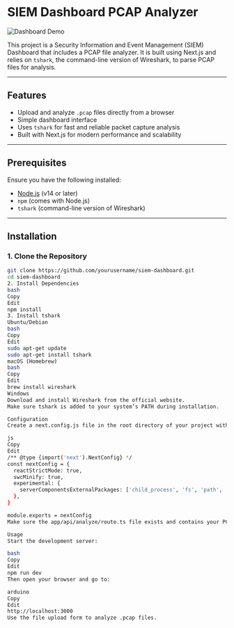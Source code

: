 # SIEM Dashboard PCAP Analyzer

![Dashboard Demo](https://media2.giphy.com/media/v1.Y2lkPTc5MGI3NjExdDl1OXZnZmxzYzBwaG5raHJvMnN5anV0YnduaGM2Mm12bGxwZzdtaiZlcD12MV9pbnRlcm5hbF9naWZfYnlfaWQmY3Q9Zw/f4V2mqvv0wT9m/giphy.gif)

This project is a Security Information and Event Management (SIEM) Dashboard that includes a PCAP file analyzer. It is built using Next.js and relies on `tshark`, the command-line version of Wireshark, to parse PCAP files for analysis.

---

## Features

- Upload and analyze `.pcap` files directly from a browser  
- Simple dashboard interface  
- Uses `tshark` for fast and reliable packet capture analysis  
- Built with Next.js for modern performance and scalability  

---

## Prerequisites

Ensure you have the following installed:

- [Node.js](https://nodejs.org/) (v14 or later)  
- `npm` (comes with Node.js)  
- `tshark` (command-line version of Wireshark)  

---

## Installation

### 1. Clone the Repository

```bash
git clone https://github.com/yourusername/siem-dashboard.git
cd siem-dashboard
2. Install Dependencies
bash
Copy
Edit
npm install
3. Install tshark
Ubuntu/Debian
bash
Copy
Edit
sudo apt-get update
sudo apt-get install tshark
macOS (Homebrew)
bash
Copy
Edit
brew install wireshark
Windows
Download and install Wireshark from the official website.
Make sure tshark is added to your system’s PATH during installation.

Configuration
Create a next.config.js file in the root directory of your project with the following content:

js
Copy
Edit
/** @type {import('next').NextConfig} */
const nextConfig = {
  reactStrictMode: true,
  swcMinify: true,
  experimental: {
    serverComponentsExternalPackages: ['child_process', 'fs', 'path', 'util'],
  },
}

module.exports = nextConfig
Make sure the app/api/analyze/route.ts file exists and contains your PCAP analysis logic using tshark.

Usage
Start the development server:

bash
Copy
Edit
npm run dev
Then open your browser and go to:

arduino
Copy
Edit
http://localhost:3000
Use the file upload form to analyze .pcap files.
